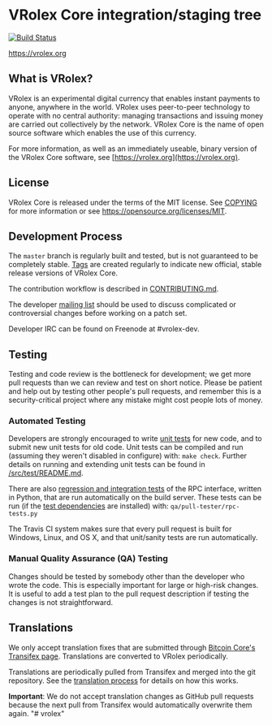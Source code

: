VRolex Core integration/staging tree
=====================================

[![Build Status](https://travis-ci.org/vrolex-project/vrolex.svg?branch=master)](https://travis-ci.org/vrolex-project/vrolex)

https://vrolex.org

What is VRolex?
----------------

VRolex is an experimental digital currency that enables instant payments to
anyone, anywhere in the world. VRolex uses peer-to-peer technology to operate
with no central authority: managing transactions and issuing money are carried
out collectively by the network. VRolex Core is the name of open source
software which enables the use of this currency.

For more information, as well as an immediately useable, binary version of
the VRolex Core software, see [https://vrolex.org](https://vrolex.org).

License
-------

VRolex Core is released under the terms of the MIT license. See [COPYING](COPYING) for more
information or see https://opensource.org/licenses/MIT.

Development Process
-------------------

The `master` branch is regularly built and tested, but is not guaranteed to be
completely stable. [Tags](https://github.com/vrolex-project/vrolex/tags) are created
regularly to indicate new official, stable release versions of VRolex Core.

The contribution workflow is described in [CONTRIBUTING.md](CONTRIBUTING.md).

The developer [mailing list](https://groups.google.com/forum/#!forum/vrolex-dev)
should be used to discuss complicated or controversial changes before working
on a patch set.

Developer IRC can be found on Freenode at #vrolex-dev.

Testing
-------

Testing and code review is the bottleneck for development; we get more pull
requests than we can review and test on short notice. Please be patient and help out by testing
other people's pull requests, and remember this is a security-critical project where any mistake might cost people
lots of money.

### Automated Testing

Developers are strongly encouraged to write [unit tests](src/test/README.md) for new code, and to
submit new unit tests for old code. Unit tests can be compiled and run
(assuming they weren't disabled in configure) with: `make check`. Further details on running
and extending unit tests can be found in [/src/test/README.md](/src/test/README.md).

There are also [regression and integration tests](/qa) of the RPC interface, written
in Python, that are run automatically on the build server.
These tests can be run (if the [test dependencies](/qa) are installed) with: `qa/pull-tester/rpc-tests.py`

The Travis CI system makes sure that every pull request is built for Windows, Linux, and OS X, and that unit/sanity tests are run automatically.

### Manual Quality Assurance (QA) Testing

Changes should be tested by somebody other than the developer who wrote the
code. This is especially important for large or high-risk changes. It is useful
to add a test plan to the pull request description if testing the changes is
not straightforward.

Translations
------------

We only accept translation fixes that are submitted through [Bitcoin Core's Transifex page](https://www.transifex.com/projects/p/bitcoin/).
Translations are converted to VRolex periodically.

Translations are periodically pulled from Transifex and merged into the git repository. See the
[translation process](doc/translation_process.md) for details on how this works.

**Important**: We do not accept translation changes as GitHub pull requests because the next
pull from Transifex would automatically overwrite them again.
"# vrolex" 
